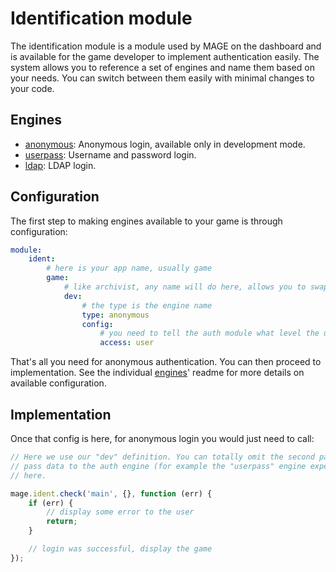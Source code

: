 # Identification module

The identification module is a module used by MAGE on the dashboard and is available for the game
developer to implement authentication easily. The system allows you to reference a set of engines
and name them based on your needs. You can switch between them easily with minimal changes to your
code.

## Engines

* [anonymous](engines/anonymous/Readme.md): Anonymous login, available only in development mode.
* [userpass](engines/userpass/Readme.md): Username and password login.
* [ldap](engines/ldap/Readme.md): LDAP login.

## Configuration

The first step to making engines available to your game is through configuration:

```yaml
module:
	ident:
		# here is your app name, usually game
		game:
			# like archivist, any name will do here, allows you to swap engines easily
			dev:
				# the type is the engine name
				type: anonymous
				config:
					# you need to tell the auth module what level the user will be set to
					access: user
```

That's all you need for anonymous authentication. You can then proceed to implementation. See the
individual [engines](#engines)' readme for more details on available configuration.

## Implementation

Once that config is here, for anonymous login you would just need to call:

```javascript
// Here we use our "dev" definition. You can totally omit the second parameter, which is used to
// pass data to the auth engine (for example the "userpass" engine expects a username and password
// here.

mage.ident.check('main', {}, function (err) {
	if (err) {
		// display some error to the user
		return;
	}

	// login was successful, display the game
});
```
